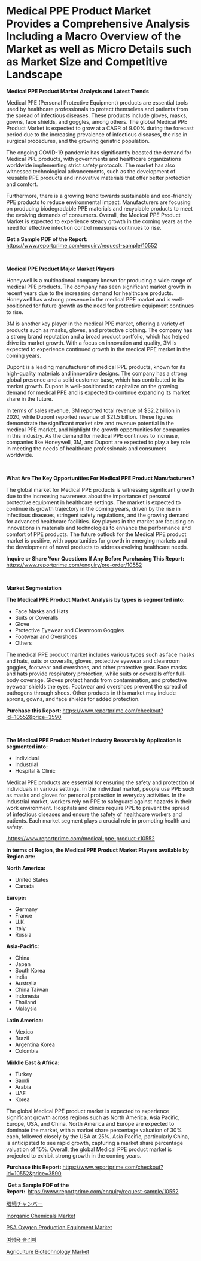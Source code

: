 <p><h1>Medical PPE Product Market Provides a Comprehensive Analysis Including a Macro Overview of the Market as well as Micro Details such as Market Size and Competitive Landscape</h1></p><p><strong>Medical PPE Product Market Analysis and Latest Trends</strong></p>
<p><p>Medical PPE (Personal Protective Equipment) products are essential tools used by healthcare professionals to protect themselves and patients from the spread of infectious diseases. These products include gloves, masks, gowns, face shields, and goggles, among others. The global Medical PPE Product Market is expected to grow at a CAGR of 9.00% during the forecast period due to the increasing prevalence of infectious diseases, the rise in surgical procedures, and the growing geriatric population.</p><p>The ongoing COVID-19 pandemic has significantly boosted the demand for Medical PPE products, with governments and healthcare organizations worldwide implementing strict safety protocols. The market has also witnessed technological advancements, such as the development of reusable PPE products and innovative materials that offer better protection and comfort.</p><p>Furthermore, there is a growing trend towards sustainable and eco-friendly PPE products to reduce environmental impact. Manufacturers are focusing on producing biodegradable PPE materials and recyclable products to meet the evolving demands of consumers. Overall, the Medical PPE Product Market is expected to experience steady growth in the coming years as the need for effective infection control measures continues to rise.</p></p>
<p><strong>Get a Sample PDF of the Report:&nbsp;</strong> <a href="https://www.reportprime.com/enquiry/request-sample/10552">https://www.reportprime.com/enquiry/request-sample/10552</a></p>
<p>&nbsp;</p>
<p><strong>Medical PPE Product Major Market Players</strong></p>
<p><p>Honeywell is a multinational company known for producing a wide range of medical PPE products. The company has seen significant market growth in recent years due to the increasing demand for healthcare products. Honeywell has a strong presence in the medical PPE market and is well-positioned for future growth as the need for protective equipment continues to rise.</p><p>3M is another key player in the medical PPE market, offering a variety of products such as masks, gloves, and protective clothing. The company has a strong brand reputation and a broad product portfolio, which has helped drive its market growth. With a focus on innovation and quality, 3M is expected to experience continued growth in the medical PPE market in the coming years.</p><p>Dupont is a leading manufacturer of medical PPE products, known for its high-quality materials and innovative designs. The company has a strong global presence and a solid customer base, which has contributed to its market growth. Dupont is well-positioned to capitalize on the growing demand for medical PPE and is expected to continue expanding its market share in the future.</p><p>In terms of sales revenue, 3M reported total revenue of $32.2 billion in 2020, while Dupont reported revenue of $21.5 billion. These figures demonstrate the significant market size and revenue potential in the medical PPE market, and highlight the growth opportunities for companies in this industry. As the demand for medical PPE continues to increase, companies like Honeywell, 3M, and Dupont are expected to play a key role in meeting the needs of healthcare professionals and consumers worldwide.</p></p>
<p>&nbsp;</p>
<p><strong>What Are The Key Opportunities For Medical PPE Product Manufacturers?</strong></p>
<p><p>The global market for Medical PPE products is witnessing significant growth due to the increasing awareness about the importance of personal protective equipment in healthcare settings. The market is expected to continue its growth trajectory in the coming years, driven by the rise in infectious diseases, stringent safety regulations, and the growing demand for advanced healthcare facilities. Key players in the market are focusing on innovations in materials and technologies to enhance the performance and comfort of PPE products. The future outlook for the Medical PPE product market is positive, with opportunities for growth in emerging markets and the development of novel products to address evolving healthcare needs.</p></p>
<p><strong>Inquire or Share Your Questions If Any Before Purchasing This Report:</strong> <a href="https://www.reportprime.com/enquiry/pre-order/10552">https://www.reportprime.com/enquiry/pre-order/10552</a></p>
<p>&nbsp;</p>
<p><strong>Market Segmentation</strong></p>
<p><strong>The Medical PPE Product Market Analysis by types is segmented into:</strong></p>
<p><ul><li>Face Masks and Hats</li><li>Suits or Coveralls</li><li>Glove</li><li>Protective Eyewear and Cleanroom Goggles</li><li>Footwear and Overshoes</li><li>Others</li></ul></p>
<p><p>The medical PPE product market includes various types such as face masks and hats, suits or coveralls, gloves, protective eyewear and cleanroom goggles, footwear and overshoes, and other protective gear. Face masks and hats provide respiratory protection, while suits or coveralls offer full-body coverage. Gloves protect hands from contamination, and protective eyewear shields the eyes. Footwear and overshoes prevent the spread of pathogens through shoes. Other products in this market may include aprons, gowns, and face shields for added protection.</p></p>
<p><strong>Purchase this Report:&nbsp;</strong><a href="https://www.reportprime.com/checkout?id=10552&price=3590">https://www.reportprime.com/checkout?id=10552&price=3590</a></p>
<p>&nbsp;</p>
<p><strong>The Medical PPE Product Market Industry Research by Application is segmented into:</strong></p>
<p><ul><li>Individual</li><li>Industrial</li><li>Hospital & Clinic</li></ul></p>
<p><p>Medical PPE products are essential for ensuring the safety and protection of individuals in various settings. In the individual market, people use PPE such as masks and gloves for personal protection in everyday activities. In the industrial market, workers rely on PPE to safeguard against hazards in their work environment. Hospitals and clinics require PPE to prevent the spread of infectious diseases and ensure the safety of healthcare workers and patients. Each market segment plays a crucial role in promoting health and safety.</p></p>
<p><a href="https://www.reportprime.com/medical-ppe-product-r10552">&nbsp;https://www.reportprime.com/medical-ppe-product-r10552</a></p>
<p><strong>In terms of Region, the Medical PPE Product Market Players available by Region are:</strong></p>
<p>
    <p> <strong> North America: </strong>
        <ul>
            <li>United States</li>
            <li>Canada</li>
        </ul>
        </p> 
    <p> <strong> Europe: </strong>
        <ul>
            <li>Germany</li>
            <li>France</li>
            <li>U.K.</li>
            <li>Italy</li>
            <li>Russia</li>
        </ul>
        </p> 
    <p> <strong> Asia-Pacific: </strong>
        <ul>
            <li>China</li>
            <li>Japan</li>
            <li>South Korea</li>
            <li>India</li>
            <li>Australia</li>
            <li>China Taiwan</li>
            <li>Indonesia</li>
            <li>Thailand</li>
            <li>Malaysia</li>
        </ul>
        </p> 
    <p> <strong> Latin America: </strong>
        <ul>
            <li>Mexico</li>
            <li>Brazil</li>
            <li>Argentina Korea</li>
            <li>Colombia</li>
        </ul>
        </p> 
    <p> <strong> Middle East & Africa: </strong>
        <ul>
            <li>Turkey</li>
            <li>Saudi</li>
            <li>Arabia</li>
            <li>UAE</li>
            <li>Korea</li>
        </ul>
    </p>
    </p>
<p><p>The global Medical PPE product market is expected to experience significant growth across regions such as North America, Asia Pacific, Europe, USA, and China. North America and Europe are expected to dominate the market, with a market share percentage valuation of 30% each, followed closely by the USA at 25%. Asia Pacific, particularly China, is anticipated to see rapid growth, capturing a market share percentage valuation of 15%. Overall, the global Medical PPE product market is projected to exhibit strong growth in the coming years.</p></p>
<p><strong>Purchase this Report: </strong><a href="https://www.reportprime.com/checkout?id=10552&price=3590">https://www.reportprime.com/checkout?id=10552&price=3590</a></p>
<p>&nbsp;<strong>Get a Sample PDF of the Report:&nbsp;&nbsp;</strong><a href="https://www.reportprime.com/enquiry/request-sample/10552">https://www.reportprime.com/enquiry/request-sample/10552</a></p>
<p><strong></strong></p>
<p><p><a href="https://github.com/joaejkdzgyljvo6/Market-Research-Report-List-1/blob/main/572407024080.md">環境チャンバー</a></p><p><a href="https://issuu.com/reportprime-2/docs/inorganic-chemicals-market-size-2030.pptx">Inorganic Chemicals Market</a></p><p><a href="https://github.com/lylyparadise/Market-Research-Report-List-2/blob/main/psa-oxygen-production-equipment-market.md">PSA Oxygen Production Equipment Market</a></p><p><a href="https://github.com/vsap75a286l/Market-Research-Report-List-1/blob/main/436502721953.md">여행용 슬리퍼</a></p><p><a href="https://issuu.com/reportprime-2/docs/agriculture-biotechnology-market-size-2030.pptx">Agriculture Biotechnology Market</a></p></p>